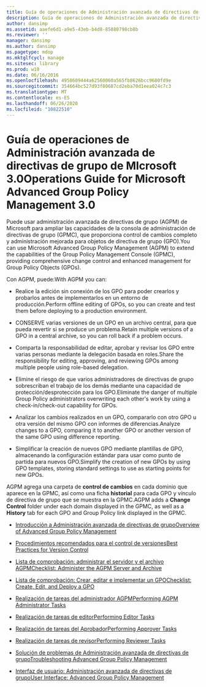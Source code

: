 ```yaml
---
title: Guía de operaciones de Administración avanzada de directivas de grupo de MIcrosoft 3.0
description: Guía de operaciones de Administración avanzada de directivas de grupo de MIcrosoft 3.0
author: dansimp
ms.assetid: aaefe6d1-a9e5-43eb-b4d8-85880798cb8b
ms.reviewer: ''
manager: dansimp
ms.author: dansimp
ms.pagetype: mdop
ms.mktglfcycl: manage
ms.sitesec: library
ms.prod: w10
ms.date: 06/16/2016
ms.openlocfilehash: 4958609444a62560060a565fb8626bcc9680fd9e
ms.sourcegitcommit: 354664bc527d93f80687cd2eba70d1eea024c7c3
ms.translationtype: MT
ms.contentlocale: es-ES
ms.lasthandoff: 06/26/2020
ms.locfileid: "10822510"
---
```

# <span data-ttu-id="c5934-103">Guía de operaciones de Administración avanzada de directivas de grupo de MIcrosoft 3.0</span><span class="sxs-lookup"><span data-stu-id="c5934-103">Operations Guide for Microsoft Advanced Group Policy Management 3.0</span></span>


<span data-ttu-id="c5934-104">Puede usar administración avanzada de directivas de grupo (AGPM) de Microsoft para ampliar las capacidades de la consola de administración de directivas de grupo (GPMC), que proporciona control de cambios completo y administración mejorada para objetos de directiva de grupo (GPO).</span><span class="sxs-lookup"><span data-stu-id="c5934-104">You can use Microsoft Advanced Group Policy Management (AGPM) to extend the capabilities of the Group Policy Management Console (GPMC), providing comprehensive change control and enhanced management for Group Policy Objects (GPOs).</span></span>

<span data-ttu-id="c5934-105">Con AGPM, puede:</span><span class="sxs-lookup"><span data-stu-id="c5934-105">With AGPM you can:</span></span>

-   <span data-ttu-id="c5934-106">Realice la edición sin conexión de los GPO para poder crearlos y probarlos antes de implementarlos en un entorno de producción.</span><span class="sxs-lookup"><span data-stu-id="c5934-106">Perform offline editing of GPOs, so you can create and test them before deploying to a production environment.</span></span>

-   <span data-ttu-id="c5934-107">CONSERVE varias versiones de un GPO en un archivo central, para que pueda revertir si se produce un problema.</span><span class="sxs-lookup"><span data-stu-id="c5934-107">Retain multiple versions of a GPO in a central archive, so you can roll back if a problem occurs.</span></span>

-   <span data-ttu-id="c5934-108">Comparta la responsabilidad de editar, aprobar y revisar los GPO entre varias personas mediante la delegación basada en roles.</span><span class="sxs-lookup"><span data-stu-id="c5934-108">Share the responsibility for editing, approving, and reviewing GPOs among multiple people using role-based delegation.</span></span>

-   <span data-ttu-id="c5934-109">Elimine el riesgo de que varios administradores de directivas de grupo sobrescriban el trabajo de los demás mediante una capacidad de protección/desprotección para los GPO.</span><span class="sxs-lookup"><span data-stu-id="c5934-109">Eliminate the danger of multiple Group Policy administrators overwriting each other's work by using a check-in/check-out capability for GPOs.</span></span>

-   <span data-ttu-id="c5934-110">Analizar los cambios realizados en un GPO, compararlo con otro GPO u otra versión del mismo GPO con informes de diferencias.</span><span class="sxs-lookup"><span data-stu-id="c5934-110">Analyze changes to a GPO, comparing it to another GPO or another version of the same GPO using difference reporting.</span></span>

-   <span data-ttu-id="c5934-111">Simplificar la creación de nuevos GPO mediante plantillas de GPO, almacenando la configuración estándar para usar como punto de partida para nuevos GPO.</span><span class="sxs-lookup"><span data-stu-id="c5934-111">Simplify the creation of new GPOs by using GPO templates, storing standard settings to use as starting points for new GPOs.</span></span>

<span data-ttu-id="c5934-112">AGPM agrega una carpeta de **control de cambios** en cada dominio que aparece en la GPMC, así como una ficha **historial** para cada GPO y vínculo de directiva de grupo que se muestra en la GPMC.</span><span class="sxs-lookup"><span data-stu-id="c5934-112">AGPM adds a **Change Control** folder under each domain displayed in the GPMC, as well as a **History** tab for each GPO and Group Policy link displayed in the GPMC.</span></span>

-   [<span data-ttu-id="c5934-113">Introducción a Administración avanzada de directivas de grupo</span><span class="sxs-lookup"><span data-stu-id="c5934-113">Overview of Advanced Group Policy Management</span></span>](overview-of-advanced-group-policy-management-agpm30ops.md)

-   [<span data-ttu-id="c5934-114">Procedimientos recomendados para el control de versiones</span><span class="sxs-lookup"><span data-stu-id="c5934-114">Best Practices for Version Control</span></span>](best-practices-for-version-control.md)

-   [<span data-ttu-id="c5934-115">Lista de comprobación: administrar el servidor y el archivo AGPM</span><span class="sxs-lookup"><span data-stu-id="c5934-115">Checklist: Administer the AGPM Server and Archive</span></span>](checklist-administer-the-agpm-server-and-archive.md)

-   [<span data-ttu-id="c5934-116">Lista de comprobación: Crear, editar e implementar un GPO</span><span class="sxs-lookup"><span data-stu-id="c5934-116">Checklist: Create, Edit, and Deploy a GPO</span></span>](checklist-create-edit-and-deploy-a-gpo-agpm30ops.md)

-   [<span data-ttu-id="c5934-117">Realización de tareas del administrador AGPM</span><span class="sxs-lookup"><span data-stu-id="c5934-117">Performing AGPM Administrator Tasks</span></span>](performing-agpm-administrator-tasks-agpm30ops.md)

-   [<span data-ttu-id="c5934-118">Realización de tareas de editor</span><span class="sxs-lookup"><span data-stu-id="c5934-118">Performing Editor Tasks</span></span>](performing-editor-tasks-agpm30ops.md)

-   [<span data-ttu-id="c5934-119">Realización de tareas del Aprobador</span><span class="sxs-lookup"><span data-stu-id="c5934-119">Performing Approver Tasks</span></span>](performing-approver-tasks-agpm30ops.md)

-   [<span data-ttu-id="c5934-120">Realización de tareas de revisor</span><span class="sxs-lookup"><span data-stu-id="c5934-120">Performing Reviewer Tasks</span></span>](performing-reviewer-tasks-agpm30ops.md)

-   [<span data-ttu-id="c5934-121">Solución de problemas de Administración avanzada de directivas de grupo</span><span class="sxs-lookup"><span data-stu-id="c5934-121">Troubleshooting Advanced Group Policy Management</span></span>](troubleshooting-advanced-group-policy-management-agpm30ops.md)

-   [<span data-ttu-id="c5934-122">Interfaz de usuario: Administración avanzada de directivas de grupo</span><span class="sxs-lookup"><span data-stu-id="c5934-122">User Interface: Advanced Group Policy Management</span></span>](user-interface-advanced-group-policy-management-agpm30ops.md)

 

 






